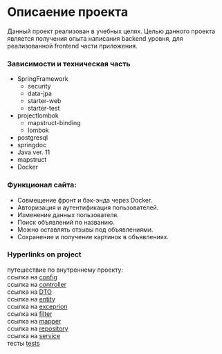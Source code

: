 # Описаение проекта
Данный проект реализован в учебных целях. Целью данного проекта является получения опыта написания backend уровня, для реализованной frontend части приложения.
### Зависимости и техническая часть
- SpringFramework
    - security
    - data-jpa
    - starter-web
    - starter-test
- projectlombok
    - mapstruct-binding
    - lombok
- postgresql
- springdoc
- Java ver. 11
- mapstruct
- Docker
### Функционал сайта:
- Совмещение фронт и бэк-энда через Docker.
- Авторизация и аутентификация пользователей.
- Изменение данных пользователя.
- Поиск объявлений по названию.
- Можно оставлять отзывы под объявлениями.
- Сохранение и получение картинок в объявлениях.

### Hyperlinks on project
путешествие по внутреннему проекту:<br>
ссылка на [config](./src/main/java/ru/skypro/homework/config)<br>
ссылка на [controller](./src/main/java/ru/skypro/homework/controller)<br>
ссылка на [DTO](./src/main/java/ru/skypro/homework/dto)<br>
ссылка на [entity](./src/main/java/ru/skypro/homework/entity)<br>
ссылка на [exceprion](./src/main/java/ru/skypro/homework/exception)<br>
ссылка на [filter](./src/main/java/ru/skypro/homework/filter)<br>
ссылка на [mapper](./src/main/java/ru/skypro/homework/mapper)<br>
ссылка на [repository](./src/main/java/ru/skypro/homework/repository)<br>
ссылка на [service](./src/main/java/ru/skypro/homework/service)<br>
тесты [tests](./src/test)





